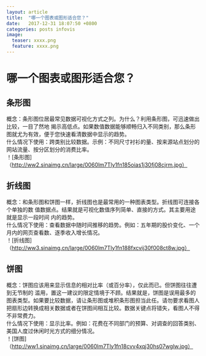 ```yaml
---
layout: article
title:  "哪一个图表或图形适合您？"
date:   2017-12-31 18:07:50 +0800
categories: posts infovis
image:
  teaser: xxxx.png
  feature: xxxx.png
---
```

# 哪一个图表或图形适合您？
## 条形图
概念：条形图位居最常见数据可视化方式之列。为什么？利用条形图，可迅速做出比较，一目了然地
揭示高低点。如果数值数据能够顺畅归入不同类别，那么条形图就尤为有效，便于您快速看清数据中显示的趋势。  
什么情况下使用：跨类别比较数据。示例：不同尺寸衬衫的量、按来源站点划分的网站流量、按分区划分的消费比率。  
！[条形图]（http://ww2.sinaimg.cn/large/0060lm7Tly1fn185oias1j30fj08cjrm.jpg）
## 折线图
概念：和条形图和饼图一样，折线图也是最常用的一种图表类型。折线图可连接各个单独的数
值数据点。结果就是可视化数值序列简单、直接的方式。其主要用途就是显示一段时间
内的趋势。  
什么情况下使用：查看数据中随时间推移的趋势。例如：五年期的股价变化、一个月内的网页查看数、逐季收入增长情况。  
！[折线图]（http://ww3.sinaimg.cn/large/0060lm7Tly1fn188fxcvij30f008ct8w.jpg）
## 饼图
概念：饼图应该用来显示信息的相对比率（或百分率），仅此而已。但饼图往往遭到无节制的
滥用，置这一建议的限定情境于不顾。结果就是，饼图是误用最多的图表类型。如果要比较数据，请让条形图或堆积条形图担当此任。请勿要求看图人把扇形边转换成相关数据或者在饼图间相互比较。数据关键点将错失，看图人不得不非常费力。   
什么情况下使用：显示比率。例如：花费在不同部门的预算、对调查的回答类别、美国人度过休闲时光方式的细分情况。  
！[饼图]（http://ww1.sinaimg.cn/large/0060lm7Tly1fn18cvv4xqj30hs07wglw.jpg）